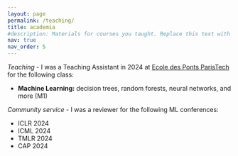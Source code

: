 ```yaml
---
layout: page
permalink: /teaching/
title: academia
#description: Materials for courses you taught. Replace this text with your description.
nav: true
nav_order: 5
---
```


  *Teaching* - I was a Teaching Assistant in 2024 at <a href="https://ecoledesponts.fr/">Ecole des Ponts ParisTech</a> for the following class:
- <b>Machine Learning:</b> decision trees, random forests, neural networks, and more (M1) 

*Community service* - I was a reviewer for the following ML conferences:
- ICLR 2024
- ICML 2024
- TMLR 2024
- CAP 2024
